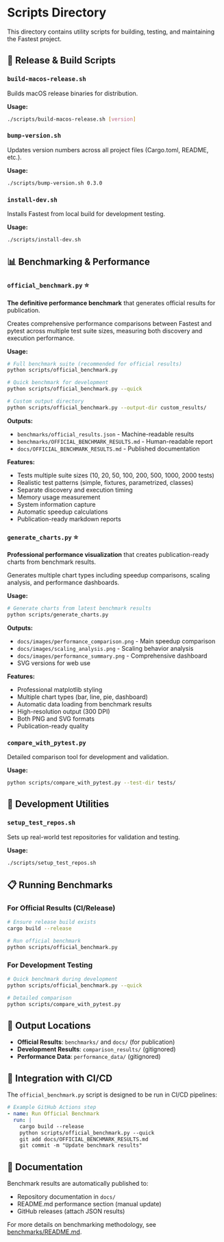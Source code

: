 # Scripts Directory

This directory contains utility scripts for building, testing, and maintaining the Fastest project.

## 🚀 Release & Build Scripts

### `build-macos-release.sh`
Builds macOS release binaries for distribution.

**Usage:**
```bash
./scripts/build-macos-release.sh [version]
```

### `bump-version.sh`
Updates version numbers across all project files (Cargo.toml, README, etc.).

**Usage:**
```bash
./scripts/bump-version.sh 0.3.0
```

### `install-dev.sh`
Installs Fastest from local build for development testing.

**Usage:**
```bash
./scripts/install-dev.sh
```

## 📊 Benchmarking & Performance

### `official_benchmark.py` ⭐
**The definitive performance benchmark** that generates official results for publication.

Creates comprehensive performance comparisons between Fastest and pytest across multiple test suite sizes, measuring both discovery and execution performance.

**Usage:**
```bash
# Full benchmark suite (recommended for official results)
python scripts/official_benchmark.py

# Quick benchmark for development
python scripts/official_benchmark.py --quick

# Custom output directory
python scripts/official_benchmark.py --output-dir custom_results/
```

**Outputs:**
- `benchmarks/official_results.json` - Machine-readable results
- `benchmarks/OFFICIAL_BENCHMARK_RESULTS.md` - Human-readable report  
- `docs/OFFICIAL_BENCHMARK_RESULTS.md` - Published documentation

**Features:**
- Tests multiple suite sizes (10, 20, 50, 100, 200, 500, 1000, 2000 tests)
- Realistic test patterns (simple, fixtures, parametrized, classes)
- Separate discovery and execution timing
- Memory usage measurement
- System information capture
- Automatic speedup calculations
- Publication-ready markdown reports

### `generate_charts.py` ⭐
**Professional performance visualization** that creates publication-ready charts from benchmark results.

Generates multiple chart types including speedup comparisons, scaling analysis, and performance dashboards.

**Usage:**
```bash
# Generate charts from latest benchmark results
python scripts/generate_charts.py
```

**Outputs:**
- `docs/images/performance_comparison.png` - Main speedup comparison
- `docs/images/scaling_analysis.png` - Scaling behavior analysis  
- `docs/images/performance_summary.png` - Comprehensive dashboard
- SVG versions for web use

**Features:**
- Professional matplotlib styling
- Multiple chart types (bar, line, pie, dashboard)
- Automatic data loading from benchmark results
- High-resolution output (300 DPI)
- Both PNG and SVG formats
- Publication-ready quality

### `compare_with_pytest.py`
Detailed comparison tool for development and validation.

**Usage:**
```bash
python scripts/compare_with_pytest.py --test-dir tests/
```

## 🔧 Development Utilities

### `setup_test_repos.sh`
Sets up real-world test repositories for validation and testing.

**Usage:**
```bash
./scripts/setup_test_repos.sh
```

## 📋 Running Benchmarks

### For Official Results (CI/Release)
```bash
# Ensure release build exists
cargo build --release

# Run official benchmark
python scripts/official_benchmark.py
```

### For Development Testing
```bash
# Quick benchmark during development
python scripts/official_benchmark.py --quick

# Detailed comparison
python scripts/compare_with_pytest.py
```

## 📁 Output Locations

- **Official Results**: `benchmarks/` and `docs/` (for publication)
- **Development Results**: `comparison_results/` (gitignored)
- **Performance Data**: `performance_data/` (gitignored)

## 🔄 Integration with CI/CD

The `official_benchmark.py` script is designed to be run in CI/CD pipelines:

```yaml
# Example GitHub Actions step
- name: Run Official Benchmark
  run: |
    cargo build --release
    python scripts/official_benchmark.py --quick
    git add docs/OFFICIAL_BENCHMARK_RESULTS.md
    git commit -m "Update benchmark results"
```

## 📖 Documentation

Benchmark results are automatically published to:
- Repository documentation in `docs/`
- README.md performance section (manual update)
- GitHub releases (attach JSON results)

For more details on benchmarking methodology, see [benchmarks/README.md](../benchmarks/README.md).